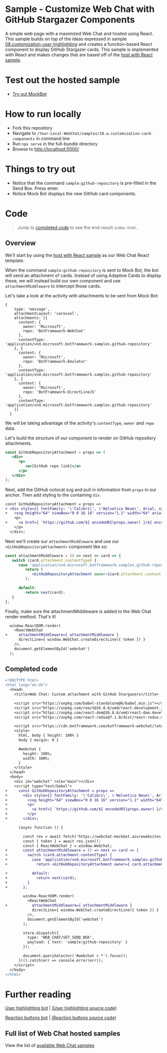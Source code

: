 # Sample - Customize Web Chat with GitHub Stargazer Components

A simple web page with a maximized Web Chat and hosted using React. This sample builds on top of the ideas expressed in sample [08.customization-user-highlighting](../08.customization-user-highlighting) and creates a function-based React component to display GitHub Stargazer cards. This sample is implemented with React and makes changes that are based off of the [host with React sample](../03.a.host-with-react).

# Test out the hosted sample

-  [Try out MockBot](https://microsoft.github.io/BotFramework-WebChat/10.a.customization-card-components)

# How to run locally

-  Fork this repository
-  Navigate to `/Your-Local-WebChat/samples/10.a.customization-card-components` in command line
-  Run `npx serve` in the full-bundle directory
-  Browse to [http://localhost:5000/](http://localhost:5000/)

# Things to try out

-  Notice that the command `sample:github-repository` is pre-filled in the Send Box. Press enter.
-  Notice Mock Bot displays the new GitHub card components.

# Code

> Jump to [completed code](#completed-code) to see the end-result `index.html`.

## Overview

We'll start by using the [host with React sample](../03.a.host-with-react) as our Web Chat React template.

When the command `sample:github-repository` is sent to Mock Bot, the bot will send an attachment of cards. Instead of using Adaptive Cards to display these, we will instead build our own component and use `attachmentMiddleware` to intercept those cards.

Let's take a look at the activity with attachments to be sent from Mock Bot:

```
{
    type: 'message',
    attachmentLayout: 'carousel',
    attachments: [{
      content: {
        owner: 'Microsoft',
        repo: 'BotFramework-WebChat'
      },
      contentType: 'application/vnd.microsoft.botframework.samples.github-repository'
    }, {
      content: {
        owner: 'Microsoft',
        repo: 'BotFramework-Emulator'
      },
      contentType: 'application/vnd.microsoft.botframework.samples.github-repository'
    }, {
      content: {
        owner: 'Microsoft',
        repo: 'BotFramework-DirectLineJS'
      },
      contentType: 'application/vnd.microsoft.botframework.samples.github-repository'
    }]
  }
```

We will be taking advantage of the activity's `contentType`, `owner` and `repo` data.

Let's build the structure of our component to render on GitHub repository attachments.

```jsx
const GitHubRepositoryAttachment = props => (
   <div>
      <p>
         <a>[GitHub repo link]</a>
      </p>
   </div>
);
```

Next, add the GitHub octocat svg and pull in information from `props` in our anchor. Then add styling to the containing `div`.

```diff
const GitHubRepositoryAttachment = props =>
+ <div style={{ fontFamily: '\'Calibri\', \'Helvetica Neue\', Arial, sans-serif', margin: 20, textAlign: 'center' }}>
+   <svg height="64" viewBox="0 0 16 16" version="1.1" width="64" aria-hidden="true"><path fillRule="evenodd" d="M8 0C3.58 0 0 3.58 0 8c0 3.54 2.29 6.53 5.47 7.59.4.07.55-.17.55-.38 0-.19-.01-.82-.01-1.49-2.01.37-2.53-.49-2.69-.94-.09-.23-.48-.94-.82-1.13-.28-.15-.68-.52-.01-.53.63-.01 1.08.58 1.23.82.72 1.21 1.87.87 2.33.66.07-.52.28-.87.51-1.07-1.78-.2-3.64-.89-3.64-3.95 0-.87.31-1.59.82-2.15-.08-.2-.36-1.02.08-2.12 0 0 .67-.21 2.2.82.64-.18 1.32-.27 2-.27.68 0 1.36.09 2 .27 1.53-1.04 2.2-.82 2.2-.82.44 1.1.16 1.92.08 2.12.51.56.82 1.27.82 2.15 0 3.07-1.87 3.75-3.65 3.95.29.25.54.73.54 1.48 0 1.07-.01 1.93-.01 2.2 0 .21.15.46.55.38A8.013 8.013 0 0 0 16 8c0-4.42-3.58-8-8-8z"></path></svg>
    <p>
+     <a href={ `https://github.com/${ encodeURI(props.owner) }/${ encodeURI(props.repo) }` } target="_blank">{ props.owner }/<br />{ props.repo }</a>
    </p>
  </div>;
```

Next we'll create our `attachmentMiddleware` and use our `<GitHubRepositoryAttachment>` component like so:

```jsx
const attachmentMiddleware = () => next => card => {
   switch (card.attachment.contentType) {
      case 'application/vnd.microsoft.botframework.samples.github-repository':
         return (
            <GitHubRepositoryAttachment owner={card.attachment.content.owner} repo={card.attachment.content.repo} />
         );

      default:
         return next(card);
   }
};
```

Finally, make sure the attachmentMiddleware is added to the Web Chat render method. That's it!

```diff
  window.ReactDOM.render(
    <ReactWebChat
+     attachmentMiddleware={ attachmentMiddleware }
      directLine={ window.WebChat.createDirectLine({ token }) }
    />,
    document.getElementById('webchat')
  );
```

## Completed code

```diff
<!DOCTYPE html>
<html lang="en-US">
  <head>
    <title>Web Chat: Custom attachment with GitHub Stargazers</title>

    <script src="https://unpkg.com/babel-standalone@6/babel.min.js"></script>
    <script src="https://unpkg.com/react@16.8.6/umd/react.development.js"></script>
    <script src="https://unpkg.com/react-dom@16.8.6/umd/react-dom.development.js"></script>
    <script src="https://unpkg.com/react-redux@7.1.0/dist/react-redux.min.js"></script>

    <script src="https://cdn.botframework.com/botframework-webchat/latest/webchat.js"></script>
    <style>
      html, body { height: 100% }
      body { margin: 0 }

      #webchat {
        height: 100%;
        width: 100%;
      }
    </style>
  </head>
  <body>
    <div id="webchat" role="main"></div>
    <script type="text/babel">
+     const GitHubRepositoryAttachment = props =>
+       <div style={{ fontFamily: '\'Calibri\', \'Helvetica Neue\', Arial, sans-serif', margin: 20, textAlign: 'center' }}>
+         <svg height="64" viewBox="0 0 16 16" version="1.1" width="64" aria-hidden="true"><path fillRule="evenodd" d="M8 0C3.58 0 0 3.58 0 8c0 3.54 2.29 6.53 5.47 7.59.4.07.55-.17.55-.38 0-.19-.01-.82-.01-1.49-2.01.37-2.53-.49-2.69-.94-.09-.23-.48-.94-.82-1.13-.28-.15-.68-.52-.01-.53.63-.01 1.08.58 1.23.82.72 1.21 1.87.87 2.33.66.07-.52.28-.87.51-1.07-1.78-.2-3.64-.89-3.64-3.95 0-.87.31-1.59.82-2.15-.08-.2-.36-1.02.08-2.12 0 0 .67-.21 2.2.82.64-.18 1.32-.27 2-.27.68 0 1.36.09 2 .27 1.53-1.04 2.2-.82 2.2-.82.44 1.1.16 1.92.08 2.12.51.56.82 1.27.82 2.15 0 3.07-1.87 3.75-3.65 3.95.29.25.54.73.54 1.48 0 1.07-.01 1.93-.01 2.2 0 .21.15.46.55.38A8.013 8.013 0 0 0 16 8c0-4.42-3.58-8-8-8z"></path></svg>
+         <p>
+           <a href={ `https://github.com/${ encodeURI(props.owner) }/${ encodeURI(props.repo) }` } target="_blank">{ props.owner }/<br />{ props.repo }</a>
+         </p>
+       </div>;

      (async function () {

        const res = await fetch('https://webchat-mockbot.azurewebsites.net/directline/token', { method: 'POST' });
        const { token } = await res.json();
        const { ReactWebChat } = window.WebChat;
+       const attachmentMiddleware = () => next => card => {
+         switch (card.attachment.contentType) {
+           case 'application/vnd.microsoft.botframework.samples.github-repository':
+             return <GitHubRepositoryAttachment owner={ card.attachment.content.owner } repo={ card.attachment.content.repo } />;

+           default:
+             return next(card);
+         }
+       };

        window.ReactDOM.render(
          <ReactWebChat
+           attachmentMiddleware={ attachmentMiddleware }
            directLine={ window.WebChat.createDirectLine({ token }) }
          />,
          document.getElementById('webchat')
        );

        store.dispatch({
          type: 'WEB_CHAT/SET_SEND_BOX',
          payload: { text: 'sample:github-repository' }
        });

        document.querySelector('#webchat > *').focus();
      })().catch(err => console.error(err));
    </script>
  </body>
</html>
```

# Further reading

[User highlighting bot](https://microsoft.github.io/BotFramework-WebChat/08.customization-user-highlighting) | [(User highlighting source code)](https://github.com/microsoft/BotFramework-WebChat/tree/master/samples/08.customization-user-highlighting)

[Reaction buttons bot](https://microsoft.github.io/BotFramework-WebChat/09.customization-reaction-buttons) | [(Reaction buttons source code)](https://github.com/microsoft/BotFramework-WebChat/tree/master/samples/09.customization-reaction-buttons)

## Full list of Web Chat hosted samples

View the list of [available Web Chat samples](https://github.com/microsoft/BotFramework-WebChat/tree/master/samples)

